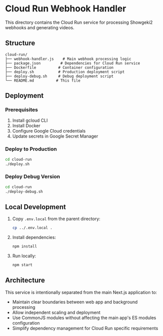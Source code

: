 # Cloud Run Webhook Handler

This directory contains the Cloud Run service for processing Showgeki2 webhooks and generating videos.

## Structure

```
cloud-run/
├── webhook-handler.js    # Main webhook processing logic
├── package.json         # Dependencies for Cloud Run service
├── Dockerfile          # Container configuration
├── deploy.sh           # Production deployment script
├── deploy-debug.sh     # Debug deployment script
└── README.md          # This file
```

## Deployment

### Prerequisites

1. Install gcloud CLI
2. Install Docker
3. Configure Google Cloud credentials
4. Update secrets in Google Secret Manager

### Deploy to Production

```bash
cd cloud-run
./deploy.sh
```

### Deploy Debug Version

```bash
cd cloud-run
./deploy-debug.sh
```

## Local Development

1. Copy `.env.local` from the parent directory:
   ```bash
   cp ../.env.local .
   ```

2. Install dependencies:
   ```bash
   npm install
   ```

3. Run locally:
   ```bash
   npm start
   ```

## Architecture

This service is intentionally separated from the main Next.js application to:
- Maintain clear boundaries between web app and background processing
- Allow independent scaling and deployment
- Use CommonJS modules without affecting the main app's ES modules configuration
- Simplify dependency management for Cloud Run specific requirements